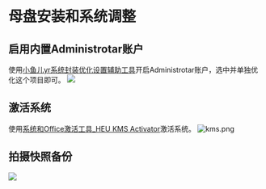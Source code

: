 # 母盘安装和系统调整
## 启用内置Administrotar账户
使用[小鱼儿yr系统封装优化设置辅助工具](https://www.yrxitong.com/h-nd-100.html)开启Administrotar账户，选中并单独优化这个项目即可。
![](https://img.itsk.com/itkdx/attachment/forum/202201/14/165301exxxwv01v8ave0vx.jpg)

## 激活系统
使用[系统和Office激活工具_HEU KMS Activator](https://www.yrxitong.com/h-nd-759.html)激活系统。
![kms.png](https://s2.loli.net/2023/04/23/YI7a5FRgjOdpDLc.png)

## 拍摄快照备份
![](https://img.itsk.com/itkdx/attachment/forum/202201/14/171715fn7ui7hiuv7wx2si.jpg)